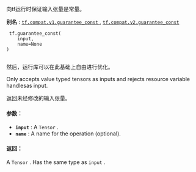 向tf运行时保证输入张量是常量。

**别名** : [ `tf.compat.v1.guarantee_const` ](/api_docs/python/tf/guarantee_const), [ `tf.compat.v2.guarantee_const` ](/api_docs/python/tf/guarantee_const)

```
 tf.guarantee_const(
    input,
    name=None
)
 
```

然后，运行库可以在此基础上自由进行优化。

Only accepts value typed tensors as inputs and rejects resource variable handlesas input.

返回未经修改的输入张量。

#### 参数：
- **`input`** : A  `Tensor` .
- **`name`** : A name for the operation (optional).


#### 返回：
A  `Tensor` . Has the same type as  `input` .

